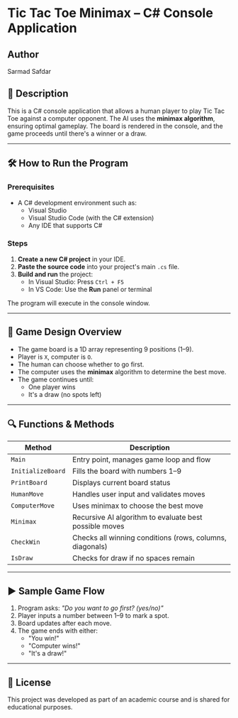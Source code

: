 # Tic Tac Toe Minimax – C# Console Application

## Author
Sarmad Safdar

## 🧠 Description
This is a C# console application that allows a human player to play Tic Tac Toe against a computer opponent. The AI uses the **minimax algorithm**, ensuring optimal gameplay. The board is rendered in the console, and the game proceeds until there's a winner or a draw.

---

## 🛠 How to Run the Program

### Prerequisites
- A C# development environment such as:
  - Visual Studio
  - Visual Studio Code (with the C# extension)
  - Any IDE that supports C#

### Steps
1. **Create a new C# project** in your IDE.
2. **Paste the source code** into your project's main `.cs` file.
3. **Build and run** the project:
   - In Visual Studio: Press `Ctrl + F5`
   - In VS Code: Use the **Run** panel or terminal

The program will execute in the console window.

---

## 🧩 Game Design Overview

- The game board is a 1D array representing 9 positions (1–9).
- Player is `X`, computer is `O`.
- The human can choose whether to go first.
- The computer uses the **minimax** algorithm to determine the best move.
- The game continues until:
  - One player wins
  - It's a draw (no spots left)

---

## 🔍 Functions & Methods

| Method           | Description |
|------------------|-------------|
| `Main`           | Entry point, manages game loop and flow |
| `InitializeBoard`| Fills the board with numbers 1–9 |
| `PrintBoard`     | Displays current board status |
| `HumanMove`      | Handles user input and validates moves |
| `ComputerMove`   | Uses minimax to choose the best move |
| `Minimax`        | Recursive AI algorithm to evaluate best possible moves |
| `CheckWin`       | Checks all winning conditions (rows, columns, diagonals) |
| `IsDraw`         | Checks for draw if no spaces remain |

---

## ▶️ Sample Game Flow

1. Program asks: _"Do you want to go first? (yes/no)"_
2. Player inputs a number between 1–9 to mark a spot.
3. Board updates after each move.
4. The game ends with either:
   - "You win!"
   - "Computer wins!"
   - "It's a draw!"

---

## 📄 License
This project was developed as part of an academic course and is shared for educational purposes.
